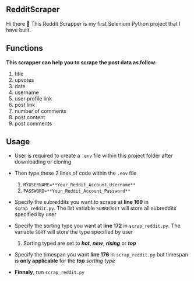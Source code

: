 ## RedditScraper
Hi there 👋 This Reddit Scrapper is my first Selenium Python project that I have built.

## Functions
**This scrapper can help you to scrape the post data as follow:**
1. title
2. upvotes
3. date
4. username
5. user profile link
6. post link
7. number of comments
8. post content
9. post comments

## Usage
* User is required to create a `.env` file within this project folder after downloading or cloning
* Then type these 2 lines of code within the `.env` file
  1. `MYUSERNAME=**Your_Reddit_Account_Username**`
  2. `PASSWORD=**Your_Reddit_Account_Password**`

* Specify the subreddits you want to scrape at **line 169** in `scrap_reddit.py`. The list variable `SUBREDDIT` will store all subreddits specified by user
* Specify the sorting type you want at **line 172** in `scrap_reddit.py`. The variable `SORT` will store the type specified by user
  1. Sorting typed are set to _**hot**_, _**new**_, _**rising**_ or _**top**_
* Specify the timespan you want **line 176** in `scrap_reddit.py` but timespan is **only applicable** for the _**top** sorting type_
* **Finnaly**, run `scrap_reddit.py`
